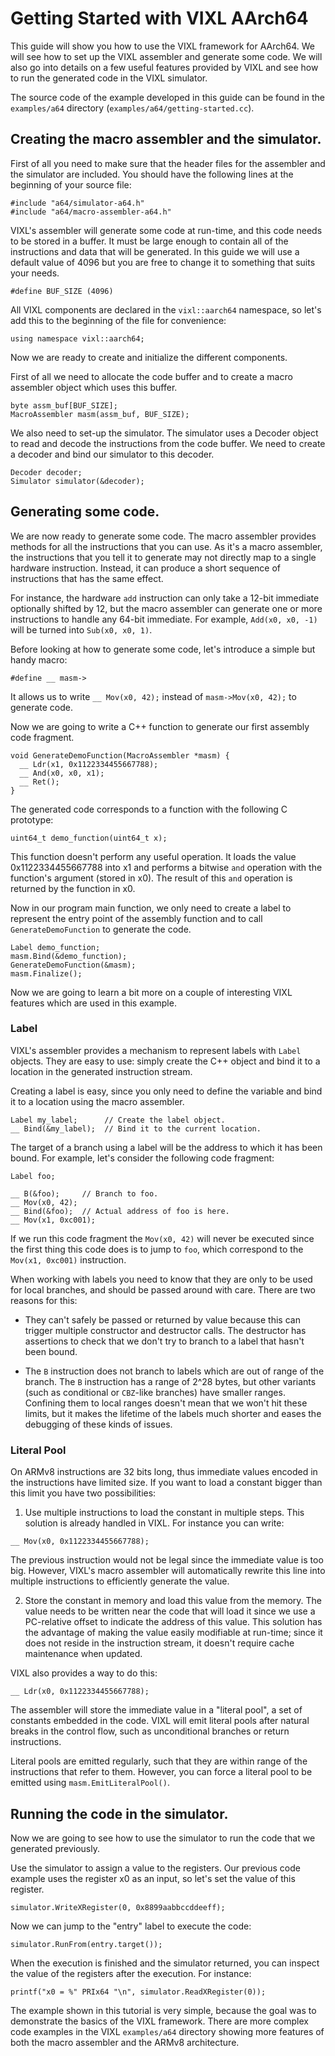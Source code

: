 Getting Started with VIXL AArch64
=================================


This guide will show you how to use the VIXL framework for AArch64. We will see
how to set up the VIXL assembler and generate some code. We will also go into
details on a few useful features provided by VIXL and see how to run the
generated code in the VIXL simulator.

The source code of the example developed in this guide can be found in the
`examples/a64` directory (`examples/a64/getting-started.cc`).


Creating the macro assembler and the simulator.
-----------------------------------------------

First of all you need to make sure that the header files for the assembler and
the simulator are included. You should have the following lines at the beginning
of your source file:

    #include "a64/simulator-a64.h"
    #include "a64/macro-assembler-a64.h"

VIXL's assembler will generate some code at run-time, and this code needs to
be stored in a buffer. It must be large enough to contain all of the
instructions and data that will be generated. In this guide we will use a
default value of 4096 but you are free to change it to something that suits your
needs.

    #define BUF_SIZE (4096)

All VIXL components are declared in the `vixl::aarch64` namespace, so let's add
this to the beginning of the file for convenience:

    using namespace vixl::aarch64;

Now we are ready to create and initialize the different components.

First of all we need to allocate the code buffer and to create a macro
assembler object which uses this buffer.

    byte assm_buf[BUF_SIZE];
    MacroAssembler masm(assm_buf, BUF_SIZE);

We also need to set-up the simulator. The simulator uses a Decoder object to
read and decode the instructions from the code buffer. We need to create a
decoder and bind our simulator to this decoder.

    Decoder decoder;
    Simulator simulator(&decoder);


Generating some code.
---------------------

We are now ready to generate some code. The macro assembler provides methods
for all the instructions that you can use. As it's a macro assembler,
the instructions that you tell it to generate may not directly map to a single
hardware instruction. Instead, it can produce a short sequence of instructions
that has the same effect.

For instance, the hardware `add` instruction can only take a 12-bit immediate
optionally shifted by 12, but the macro assembler can generate one or more
instructions to handle any 64-bit immediate. For example, `Add(x0, x0, -1)`
will be turned into `Sub(x0, x0, 1)`.

Before looking at how to generate some code, let's introduce a simple but handy
macro:

    #define __ masm->

It allows us to write `__ Mov(x0, 42);` instead of `masm->Mov(x0, 42);` to
generate code.

Now we are going to write a C++ function to generate our first assembly
code fragment.

    void GenerateDemoFunction(MacroAssembler *masm) {
      __ Ldr(x1, 0x1122334455667788);
      __ And(x0, x0, x1);
      __ Ret();
    }

The generated code corresponds to a function with the following C prototype:

    uint64_t demo_function(uint64_t x);

This function doesn't perform any useful operation. It loads the value
0x1122334455667788 into x1 and performs a bitwise `and` operation with
the function's argument (stored in x0). The result of this `and` operation
is returned by the function in x0.

Now in our program main function, we only need to create a label to represent
the entry point of the assembly function and to call `GenerateDemoFunction` to
generate the code.

    Label demo_function;
    masm.Bind(&demo_function);
    GenerateDemoFunction(&masm);
    masm.Finalize();

Now we are going to learn a bit more on a couple of interesting VIXL features
which are used in this example.

### Label

VIXL's assembler provides a mechanism to represent labels with `Label` objects.
They are easy to use: simply create the C++ object and bind it to a location in
the generated instruction stream.

Creating a label is easy, since you only need to define the variable and bind it
to a location using the macro assembler.

    Label my_label;      // Create the label object.
    __ Bind(&my_label);  // Bind it to the current location.

The target of a branch using a label will be the address to which it has been
bound. For example, let's consider the following code fragment:

    Label foo;

    __ B(&foo);     // Branch to foo.
    __ Mov(x0, 42);
    __ Bind(&foo);  // Actual address of foo is here.
    __ Mov(x1, 0xc001);

If we run this code fragment the `Mov(x0, 42)` will never be executed since
the first thing this code does is to jump to `foo`, which correspond to the
`Mov(x1, 0xc001)` instruction.

When working with labels you need to know that they are only to be used for
local branches, and should be passed around with care. There are two reasons
for this:

  - They can't safely be passed or returned by value because this can trigger
    multiple constructor and destructor calls. The destructor has assertions
    to check that we don't try to branch to a label that hasn't been bound.

  - The `B` instruction does not branch to labels which are out of range of the
    branch. The `B` instruction has a range of 2^28 bytes, but other variants
    (such as conditional or `CBZ`-like branches) have smaller ranges. Confining
    them to local ranges doesn't mean that we won't hit these limits, but it
    makes the lifetime of the labels much shorter and eases the debugging of
    these kinds of issues.


### Literal Pool

On ARMv8 instructions are 32 bits long, thus immediate values encoded in the
instructions have limited size. If you want to load a constant bigger than this
limit you have two possibilities:

1. Use multiple instructions to load the constant in multiple steps. This
  solution is already handled in VIXL. For instance you can write:

  `__ Mov(x0, 0x1122334455667788);`

  The previous instruction would not be legal since the immediate value is too
  big. However, VIXL's macro assembler will automatically rewrite this line into
  multiple instructions to efficiently generate the value.


2. Store the constant in memory and load this value from the memory. The value
  needs to be written near the code that will load it since we use a PC-relative
  offset to indicate the address of this value. This solution has the advantage
  of making the value easily modifiable at run-time; since it does not reside
  in the instruction stream, it doesn't require cache maintenance when updated.

  VIXL also provides a way to do this:

  `__ Ldr(x0, 0x1122334455667788);`

  The assembler will store the immediate value in a "literal pool", a set of
  constants embedded in the code. VIXL will emit literal pools after natural
  breaks in the control flow, such as unconditional branches or return
  instructions.

  Literal pools are emitted regularly, such that they are within range of the
  instructions that refer to them. However, you can force a literal pool to be
  emitted using `masm.EmitLiteralPool()`.


Running the code in the simulator.
----------------------------------

Now we are going to see how to use the simulator to run the code that we
generated previously.

Use the simulator to assign a value to the registers. Our previous code example
uses the register x0 as an input, so let's set the value of this register.

    simulator.WriteXRegister(0, 0x8899aabbccddeeff);

Now we can jump to the "entry" label to execute the code:

    simulator.RunFrom(entry.target());

When the execution is finished and the simulator returned, you can inspect
the value of the registers after the execution. For instance:

    printf("x0 = %" PRIx64 "\n", simulator.ReadXRegister(0));

The example shown in this tutorial is very simple, because the goal was to
demonstrate the basics of the VIXL framework. There are more complex code
examples in the VIXL `examples/a64` directory showing more features of both the
macro assembler and the ARMv8 architecture.
